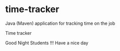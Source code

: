 # time-tracker
Java (Maven) application for tracking time on the job

Time tracker

Good Night Students !!! Have a nice day
